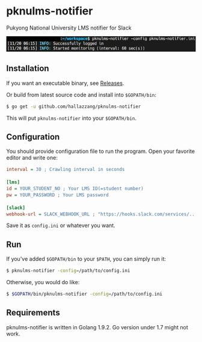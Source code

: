 # pknulms-notifier

Pukyong National University LMS notifier for Slack

![Screenshot](screenshot.png)

## Installation

If you want an executable binary, see [Releases](https://github.com/hallazzang/pknulms-notifier/releases).

Or build from latest source code and install into `$GOPATH/bin`:
```bash
$ go get -u github.com/hallazzang/pknulms-notifier
```

This will put `pknulms-notifier` into your `$GOPATH/bin`.

## Configuration

You should provide configuration file to run the program.
Open your favorite editor and write one:

```ini
interval = 30 ; Crawling interval in seconds

[lms]
id = YOUR_STUDENT_NO ; Your LMS ID(=student number)
pw = YOUR_PASSWORD ; Your LMS password

[slack]
webhook-url = SLACK_WEBHOOK_URL ; "https://hooks.slack.com/services/.../.../..."
```

Save it as `config.ini` or whatever you want.

## Run

If you've added `$GOPATH/bin` to your `$PATH`, you can simply run it:
```bash
$ pknulms-notifier -config=/path/to/config.ini
```

Otherwise, you would do like:
```bash
$ $GOPATH/bin/pknulms-notifier -config=/path/to/config.ini
```

## Requirements

pknulms-notifier is written in Golang 1.9.2. Go version under 1.7 might not work.
